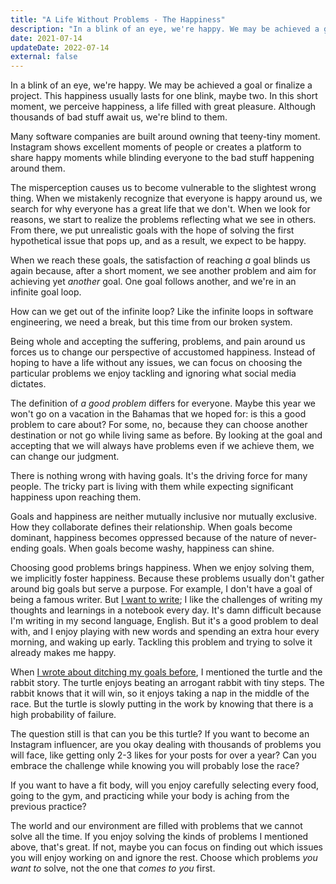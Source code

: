 ```yaml
---
title: "A Life Without Problems - The Happiness"
description: "In a blink of an eye, we're happy. We may be achieved a goal or finalize a project. This happiness usually lasts for one blink, maybe two."
date: 2021-07-14
updateDate: 2022-07-14
external: false
---
```


In a blink of an eye, we're happy. We may be achieved a goal or finalize a project. This happiness usually lasts for one blink, maybe two. In this short moment, we perceive happiness, a life filled with great pleasure. Although thousands of bad stuff await us, we're blind to them.

Many software companies are built around owning that teeny-tiny moment. Instagram shows excellent moments of people or creates a platform to share happy moments while blinding everyone to the bad stuff happening around them.

The misperception causes us to become vulnerable to the slightest wrong thing. When we mistakenly recognize that everyone is happy around us, we search for why everyone has a great life that we don't. When we look for reasons, we start to realize the problems reflecting what we see in others. From there, we put unrealistic goals with the hope of solving the first hypothetical issue that pops up, and as a result, we expect to be happy.

When we reach these goals, the satisfaction of reaching _a_ goal blinds us again because, after a short moment, we see another problem and aim for achieving yet _another_ goal. One goal follows another, and we're in an infinite goal loop.

How can we get out of the infinite loop? Like the infinite loops in software engineering, we need a break, but this time from our broken system.

Being whole and accepting the suffering, problems, and pain around us forces us to change our perspective of accustomed happiness. Instead of hoping to have a life without any issues, we can focus on choosing the particular problems we enjoy tackling and ignoring what social media dictates.

The definition of _a good problem_ differs for everyone. Maybe this year we won't go on a vacation in the Bahamas that we hoped for: is this a good problem to care about? For some, no, because they can choose another destination or not go while living same as before. By looking at the goal and accepting that we will always have problems even if we achieve them, we can change our judgment.

There is nothing wrong with having goals. It's the driving force for many people. The tricky part is living with them while expecting significant happiness upon reaching them.

Goals and happiness are neither mutually inclusive nor mutually exclusive. How they collaborate defines their relationship. When goals become dominant, happiness becomes oppressed because of the nature of never-ending goals. When goals become washy, happiness can shine.

Choosing good problems brings happiness. When we enjoy solving them, we implicitly foster happiness. Because these problems usually don't gather around big goals but serve a purpose. For example, I don't have a goal of being a famous writer. But [I want to write](/why-is-writing-important/); I like the challenges of writing my thoughts and learnings in a notebook every day. It's damn difficult because I'm writing in my second language, English. But it's a good problem to deal with, and I enjoy playing with new words and spending an extra hour every morning, and waking up early. Tackling this problem and trying to solve it already makes me happy.

When [I wrote about ditching my goals before](/growth-with-systematic-bliss/), I mentioned the turtle and the rabbit story. The turtle enjoys beating an arrogant rabbit with tiny steps. The rabbit knows that it will win, so it enjoys taking a nap in the middle of the race. But the turtle is slowly putting in the work by knowing that there is a high probability of failure.

The question still is that can you be this turtle? If you want to become an Instagram influencer, are you okay dealing with thousands of problems you will face, like getting only 2-3 likes for your posts for over a year? Can you embrace the challenge while knowing you will probably lose the race?

If you want to have a fit body, will you enjoy carefully selecting every food, going to the gym, and practicing while your body is aching from the previous practice?

The world and our environment are filled with problems that we cannot solve all the time. If you enjoy solving the kinds of problems I mentioned above, that's great. If not, maybe you can focus on finding out which issues you will enjoy working on and ignore the rest. Choose which problems _you want to_ solve, not the one that _comes to you_ first.
